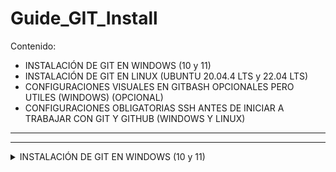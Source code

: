 # Guide_GIT_Install

Contenido:

- INSTALACIÓN DE GIT EN WINDOWS (10 y 11)
- INSTALACIÓN DE GIT EN LINUX (UBUNTU 20.04.4 LTS y 22.04 LTS)
- CONFIGURACIONES VISUALES EN GITBASH OPCIONALES PERO UTILES (WINDOWS) (OPCIONAL)
- CONFIGURACIONES OBLIGATORIAS SSH ANTES DE INICIAR A TRABAJAR CON GIT Y GITHUB (WINDOWS Y LINUX)
________________________________________

***
<details><summary> INSTALACIÓN DE GIT EN WINDOWS (10 y 11) </summary>
***
________________________________________

1 - Primero entramos a la aplicación de GIT desde la pagina oficial https://git-scm.com/

2 - Ya dentro de la página descargamos la última versión estable para nuestro sistema operativo el cual la pagina detecta automaticamente.

![image](https://github.com/ansanchexz/Guide_GIT_Install/assets/54609399/3437c280-353d-404d-9fdf-59072a102591)


Siempre descarga el instalador al dar click en el boton pero en ocaciones nos puede enviar para una pagina dicional y damos click aqui:

![image](https://github.com/ansanchexz/Guide_GIT_Install/assets/54609399/87f91855-68ad-4151-a421-94d20f11f1fb)


3 - Una vez descargado procedemos a dar doble click al ejecutable para iniciar la instalación y hacemos los siguientes pasos.

![image](https://github.com/ansanchexz/Guide_GIT_Install/assets/54609399/03a551a4-c864-41ac-ba6c-863ce07ddcfb)


![image](https://github.com/ansanchexz/Guide_GIT_Install/assets/54609399/b9002b37-dc32-4b06-9161-fba553b30003)



4 - Dar check en todas las opciones ya que estas nos permiten añadir GIT en la consola del sistema (CMD), y generan accesos directos en el inicio y en las opciones de click derecho sobre las carpetas, también generan la consola GIT Bash que será una herramienta útil para trabajar GIT. (Es como la consola de comandos pero propia de GIT).

![image](https://github.com/ansanchexz/Guide_GIT_Install/assets/54609399/53ca8693-0df4-4d1a-a575-340f0694d456)


5 - Para los siguientes pasos no se debe modificar ninguna opción, como tampoco dar check en ninguna de las configuraciones que muestra, ya que estas configuraciones adicionales al seleccionarlas pueden generar algunos errores que nos toque solucionar con configuraciones extra, por eso para todas las ventanas de aquí en adelante se dará únicamente click en NEXT.

![image](https://github.com/ansanchexz/Guide_GIT_Install/assets/54609399/e38cf5c1-a13f-408c-b1cb-d182d32f9f1e)


![image](https://github.com/ansanchexz/Guide_GIT_Install/assets/54609399/34d53d29-d309-4f9c-8d34-7e67755bc509)


Muy importante seleccionar aqui la opcion main para que genere los repositorios locales sobre esta rama y no la master que ya no se usa

![image](https://github.com/ansanchexz/Guide_GIT_Install/assets/54609399/5256b963-66c0-4c59-beaf-2dde54f71da6)


Continamos con las siguientes opciones dando NEXT sin modificar ninguna opción

![image](https://github.com/ansanchexz/Guide_GIT_Install/assets/54609399/7b978fac-e1c6-4778-85ba-7a8c36236614)


![image](https://github.com/ansanchexz/Guide_GIT_Install/assets/54609399/c8ba2c98-643c-4dfe-a644-adba81eed840)


![image](https://github.com/ansanchexz/Guide_GIT_Install/assets/54609399/28821c16-d941-46f2-9ff1-a7d0382db652)


![image](https://github.com/ansanchexz/Guide_GIT_Install/assets/54609399/4a4dd5c2-e4c1-499e-abd6-e34a72cb1128)


![image](https://github.com/ansanchexz/Guide_GIT_Install/assets/54609399/2634453f-b300-4b24-bf8a-91e7f484f4b3)


![image](https://github.com/ansanchexz/Guide_GIT_Install/assets/54609399/ac09fc39-5357-4b82-980b-7a940e9accee)


![image](https://github.com/ansanchexz/Guide_GIT_Install/assets/54609399/f8b1bae8-aa2e-4dfd-b8c3-cb7b17af2b22)


![image](https://github.com/ansanchexz/Guide_GIT_Install/assets/54609399/157256ee-a8dd-4ae1-8abd-bfd3dca6ac65)

6 - Para finalizar procedemos a dar click en el botón Install.

![image](https://github.com/ansanchexz/Guide_GIT_Install/assets/54609399/ff70c6b6-7046-4785-b165-7bc54ef2452d)






7 - Iniciará el proceso de instalación y configuración de GIT en nuestro equipo, en este paso solo nos toca esperar a que finalice.

![image](https://github.com/ansanchexz/Guide_GIT_Install/assets/54609399/c9f2e146-cb60-4dcb-b680-0442e66aa929)


8 - Una vez finalizado dejamos solo el check de Launch Git Bash, y damos click en Finish, esto nos abrirá la consola en la cual podemos trabajar GIT.

![image](https://github.com/ansanchexz/Guide_GIT_Install/assets/54609399/cd0e3ee5-e5f2-4166-b859-c08130c89802)


![image](https://github.com/ansanchexz/Guide_GIT_Install/assets/54609399/c9aca540-53d7-4c0e-95e2-4b02ea23010f)


9 - Si ejecutamos el comando:
```
git --version
```
Podemos obtener la versión actual instalada en el equipo.

![image](https://github.com/ansanchexz/Guide_GIT_Install/assets/54609399/a0045f02-aa6e-4230-b5c9-60ab6e22e9bc)


10 - También podemos abrir la consola de comandos del sistema operativo y ensayar el comando:
```
git --version
```
Nos dirá la versión del git instalada.

Podemos comprobarlo en nuestra cmd de Windows.

![image](https://user-images.githubusercontent.com/54609399/137605975-a22407c4-139e-42c4-85f2-fd788966f187.png)

![image](https://user-images.githubusercontent.com/54609399/137605989-d3dd14bb-4f96-471a-b940-cb07613c5989.png)

![image](https://github.com/ansanchexz/Guide_GIT_Install/assets/54609399/018bca0e-a2c1-4c0c-93db-c470b62facdd)


Con esto finalizamos el proceso de instalación.

________________________________________

***
<details><summary> INSTALACIÓN DE GIT EN LINUX (UBUNTU 20.04.4 LTS y 22.04 LTS) </summary>
***
________________________________________

Para instalar en linux es mas facil que en cualquier otro sistema, recordemos que el creador de linux es el creador de GIT

1 - Abrimos una terminal y ejecutamos el siguiente comando y presionamos ENTER:

```
sudo apt-get install git
```

![image](https://user-images.githubusercontent.com/54609399/167239184-499524ba-15f8-4bb7-8705-e7833cda84ec.png)

2 - Nos pedira nuestra clave de usuario y una confirmación para descargar los paquetes necesarios a la cual daremos que si con una "s" en equipos en español y "y" en equipos en ingles

![image](https://user-images.githubusercontent.com/54609399/163902917-8f0789a8-6c4f-4aa1-a71c-ed51ad12522e.png)

3 - Nos fijamos en la versión que quedo instalada usando el comando:

```
git --version
```

![image](https://user-images.githubusercontent.com/54609399/167239259-d0cf653c-61cc-4b18-a9d7-3a57c70c2bd6.png)

4 - Comparamos con la version oficial que esta en la pagina oficial de GIT

https://git-scm.com/

![image](https://user-images.githubusercontent.com/54609399/167239277-4689287d-900f-4956-a665-2b58f41135af.png)

4 - Como podemos ver nos toca hacer un salto a la siguiente versión estable, para ello solo usamos el siguiente comando:

```
sudo add-apt-repository ppa:git-core/ppa
```

Este comando nos pedira presionar ENTER para confirmar

![image](https://user-images.githubusercontent.com/54609399/167239357-97cd3b1d-9cab-47d4-a0ab-6eacb324b481.png)

5 - Para finalizar solo ejecutamos los siguientes comandos:

Actualizar paquetes con 

```
sudo apt-get update
```
```
sudo apt-get upgrade
```

6 - Verificamos nuecamente la versión
```
git --version
```

Con esto ya tendremos la ultima versión instalada en nuestro equipo

![image](https://user-images.githubusercontent.com/54609399/167239499-138e8724-f51e-4d26-a41a-f3e0235d7b58.png)


________________________________________

***
<details><summary>CONFIGURACIONES VISUALES EN GITBASH OPCIONALES PERO UTILES (WINDOWS) </summary>
***
________________________________________

1 - Damos click derecho sobre la consola y click izquierdo sobre options.

![image](https://user-images.githubusercontent.com/54609399/137606195-7a605e93-82e4-472f-a33f-42a27d8a4453.png)

2 - En la primera opción de Looks seleccionamos nivel de transparencia si queremos que nuestra consola de comando tenga un fondo semi transparente, podemos elegir entre off, Low, Medium, high dependiendo nuestro gusto, tener en cuenta que Medium y high hacen que se consuman más recursos del sistema como todo efecto de transparencia en interfaces.

![image](https://user-images.githubusercontent.com/54609399/137606312-64f7ef86-37f7-4af1-99bb-79d432123343.png)

3 - Ahora seleccionamos la opción Text y damos click en el botón Select, este nos llevara a una nueva interfaz, donde seleccionaremos el tamaño de la fuente ya que por defecto la consola de Git es muy pequeña, como paso opcional si gustan pueden cambiar también el tipo de fuente. 

![image](https://user-images.githubusercontent.com/54609399/137606535-7b2be7b3-5925-4ec1-b687-8a874a5a28c7.png)

![image](https://user-images.githubusercontent.com/54609399/137606551-aae4d65c-d435-4df5-83d0-aaf986495c21.png)

4 - Luego de dar aceptar en la ventana anterior, volveremos a la de opciones y damos aplicar luego en save y cerrar esta ventana de options.

![image](https://user-images.githubusercontent.com/54609399/137608162-f4f88796-d188-4468-8a51-5bb0e3a90ba3.png)

5 - Podemos probar cualquier comando GIT y darnos cuenta que ahora es más grande la ventana y el texto, también podemos notar la transparencia.

![image](https://user-images.githubusercontent.com/54609399/137606784-eea506c4-2044-469c-aa36-3653f173b9c5.png)

Con esto terminamos las configuraciones visuales de GIT.

________________________________________

***
<details><summary> CONFIGURACIONES OBLIGATORIAS SSH ANTES DE INICIAR A TRABAJAR CON GIT Y GITHUB (WINDOWS Y LINUX) </summary>
***
________________________________________

IMPORTANTE: LAS SIGUIENTES CONFIGURACIONES SOLO SE HACEN LA PRIMERA VEZ QUE SE INSTALA GIT EN EL EQUIPO, UNA VEZ TERMINADAS NO SE DEBEN VOLVER HACER A MENOS QUE SE FORMATEE EL EQUIPO O SE INSTALA GIT EN UN EQUIPO NUEVO.

Para este paso se recomienda tener ya creada una cuenta de GitHub, si no sabes como crear una cuenta puedes ver la siguiente Guía y luego continuar con estos pasos.
https://github.com/sanchezcode/Guide_GitHub/blob/main/README.md

1 - Ahora vamos a realizar unas configuraciones globales en el GIT instalado en el equipo, para eso abrimos la consola de Git Bash en Windows o Terminal de Linux.

![image](https://user-images.githubusercontent.com/54609399/137608213-f4321cf2-c690-4cac-a2d8-d7396b416ea0.png)

![image](https://user-images.githubusercontent.com/54609399/167239802-278e448f-dc57-470d-8ca9-fb0b00fc9eee.png)


2 - Primero tenemos que configurar nombre de usuario y correo de GitHub, para ello usamos los siguientes comandos, debemos asegurarnos que el nombre de usuario cumpla exactamente el que creamos en GitHub respetando mayúsculas, minúsculas en caso tal que las hayamos usado, igualmente el correo debe ser el mismo que se usó para crear la cuenta.

```
git config --global user.name “SuUsuarioDeGitHub”
```
```
git config --global user.email “SuCorreo@correo.com”
```

![image](https://user-images.githubusercontent.com/54609399/137609421-9ab3e6ec-f88c-44a3-9e2d-de9e4f250355.png)

![image](https://user-images.githubusercontent.com/54609399/167239885-9945d6ac-53e3-4d6e-9837-1bdb3645dd83.png)


coloración util de GIT
```
git config --global color.ui auto
```

Ayudar a predecir el comando que queremos escribir
```
git config --global help.autocorrect 1
```


3 - Verificamos si las configuraciones quedaron bien con el siguiente comando

```
git config --list
```

Este comando nos muestra las configuraciones de GIT en nuestro sistema operativo y deben aparecer las opciones que agregamos de user.name y user.email.

![image](https://user-images.githubusercontent.com/54609399/137609681-f0fc6551-5778-4f75-9b19-5eadbbd70aaa.png)

![image](https://user-images.githubusercontent.com/54609399/167239916-ad7628e7-4fef-40a2-a9bd-4783a6522e6d.png)


NOTA: En caso tal que hayamos escrito mal el user.email o user.name ejemplo: user.nemail o user.names, estas opciones no son válidas:

![image](https://user-images.githubusercontent.com/54609399/137609727-1c57796c-818f-45b3-80b2-5580673d0707.png)

Para solucionar el error de la imagen anterior ejecutamos el siguiente comando que elimina esta opción errada.

```
git config --global --unset-all user.nemail
```

Cambiar "user.nemail" por lo que hayan escrito mal

![image](https://user-images.githubusercontent.com/54609399/137609746-4bae2412-0ea3-49a0-8e96-960afe47eced.png)

Y luego si escribimos los comandos correctos descritos en el punto 2

4 - Como GitHub ya no usa el “master” nos toca cambiar esta opción en GIT local, para cambiarlo usamos el siguiente comando.

```
git config --global init.defaultBranch main
```

![image](https://user-images.githubusercontent.com/54609399/137609760-4ee59c67-5944-41ee-9564-93568d9cbb92.png)

![image](https://user-images.githubusercontent.com/54609399/167239973-bd3a2564-760f-4495-9f7f-76902c5aef92.png)


Verificamos con el comando

```
git config --list
```

Podemos ver que aparece en las opciones

![image](https://user-images.githubusercontent.com/54609399/137609788-ccd67733-f7b9-4294-b2d1-3f44c3918b02.png)

![image](https://user-images.githubusercontent.com/54609399/167239993-5d3110a1-16e0-47a8-9bc6-1b9d1954b08f.png)


5 - Ahora necesitamos generar una clave SSH (Secure Shell) para GitHub, esto hará que GIT local y GITHUB se comuniquen por medio de una llave de conexión, escribimos el siguiente comando.

```
ssh-keygen
```

Nos va pedir unas confirmaciones para las cuales damos ENTER tres veces, la primera es la ruta donde necesita crear una carpeta ssh para guardar las key, la segunda es generar una frase de seguridad la cual si escribimos algo es posible que luego se nos olvide y no podamos acceder a las key, por ende las dejaremos vacias, la tercera opcion es confirmación de esa clave que generamos para acceder a las key, como en este caso no generamos entonces damos enter también sin escribir nada.

En conclusión, después de escribir el comando ssh-keygen y presionar enter, nos pedirá las opciones mencionadas anteriormente y solo tenemos que dar ENTER tres veces.

![image](https://user-images.githubusercontent.com/54609399/137609967-07d20717-839c-428c-bfbe-2475088ee49b.png)

![image](https://user-images.githubusercontent.com/54609399/167240020-f1e7f1ea-effb-46e0-b91d-c583275b5565.png)


6 - Ahora podemos mostrar nuestra llave aplicando el siguiente comando y presionando ENTER:

```
cat ~/.ssh/id_rsa.pub
```

![image](https://user-images.githubusercontent.com/54609399/137610010-b6f0efe4-225e-4ee5-be27-5df7ba9402f9.png)

![image](https://user-images.githubusercontent.com/54609399/167240163-16f51296-6f64-4866-9037-a99dce25b514.png)


Luego de generarla la copiamos sin espacios vacíos, ya que vamos a tener que pegarla en GITHUB.

![image](https://user-images.githubusercontent.com/54609399/137610051-53ca2cbc-c085-4ba3-b528-e4c01061241d.png)

![image](https://user-images.githubusercontent.com/54609399/167240187-f6c35378-61a5-4e2f-a5ec-8297c69bd723.png)


7 - Ahora vamos a pegar la clave en GITHUB pero primero tenemos que ir a nuestro usuario/perfil y damos click  a settings.

![image](https://user-images.githubusercontent.com/54609399/137610096-6a0fa50d-4dc8-40d0-bd75-2767fd45124f.png)

8 - Seleccionamos la opción SSH and GPG Keys.

![image](https://user-images.githubusercontent.com/54609399/137610120-eb25000f-2edf-46f5-8ed8-9cf9760c4801.png)

9 - Damos click en New SSH Key.

![image](https://user-images.githubusercontent.com/54609399/137610169-2cc70e34-4969-4fa8-bfb1-5570a95455f3.png)

10 - Creamos un nombre (Title ) para la clave, puede ser cualquier nombre que identifique el equipo que vamos a utilizar, y pegamos la clave que generamos por consola.

![image](https://user-images.githubusercontent.com/54609399/137610232-8a5e356a-4c84-435f-877e-1b322348dac5.png)

![image](https://user-images.githubusercontent.com/54609399/137610273-4ad4ca6c-3bda-431c-ba25-eab8117dd8ae.png)

Para finalizar damos click en el botón Add SSH Key. (Puede que a veces nos pida confirmar la contraseña de GitHub)

Nos devuelve a la pantalla de configuración y nos muestra nuestra key creada, también podemos crear las Key que queramos.

![image](https://user-images.githubusercontent.com/54609399/137610362-de3ee25e-664a-43a1-ba32-87a1d06f9d2f.png)

Con esto ya tenemos la llave generada en GIT y enlazada con GITHUB.
